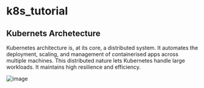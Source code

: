 # k8s_tutorial

Kubernets Archetecture
----------------------
Kubernetes architecture is, at its core, a distributed system. It automates the deployment, scaling, and management of containerised apps across multiple machines. This distributed nature lets Kubernetes handle large workloads. It maintains high resilience and efficiency.

![image](https://github.com/user-attachments/assets/28d7917d-bb5d-4f58-a39a-04ba772c4bea)


